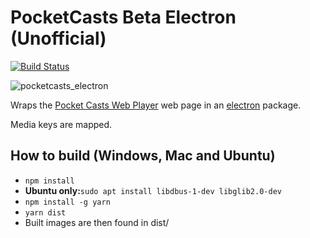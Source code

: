 # PocketCasts Beta Electron (Unofficial)

[![Build Status](https://travis-ci.org/davegallant/pocketcasts-electron.svg?branch=master)](https://travis-ci.org/davegallant/pocketcasts-electron)

![pocketcasts_electron](https://user-images.githubusercontent.com/4519234/46927896-df071f80-d005-11e8-9994-2da3b483351b.PNG)


Wraps the [Pocket Casts Web Player](https://play.pocketcasts.com/) web page in an [electron](https://electronjs.org/) package.

Media keys are mapped.

## How to build (Windows, Mac and Ubuntu)

 - `npm install`
 - <b>Ubuntu only:</b>`sudo apt install libdbus-1-dev libglib2.0-dev`
 - `npm install -g yarn`
 - `yarn dist`
 - Built images are then found in dist/
